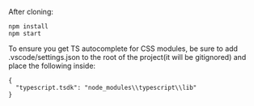 After cloning:

```
npm install
npm start
```

To ensure you get TS autocomplete for CSS modules, be sure to add .vscode/settings.json to the root of the project(it will be gitignored) and place the following inside:

```
{
  "typescript.tsdk": "node_modules\\typescript\\lib"
}
```
